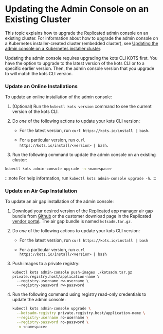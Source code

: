 # Updating the Admin Console on an Existing Cluster

This topic explains how to upgrade the Replicated admin console on an existing cluster.
For information about how to upgrade the admin console on a Kubernetes installer-created cluster (embedded cluster), see [Updating the admin console on a Kubernetes installer cluster](updating-embedded-cluster).

Updating the admin console requires upgrading the kots CLI KOTS first. You have the option to upgrade to the latest version of the kots CLI or to a specific earlier version. Then, the admin console version that you upgrade to will match the kots CLI version.

### Update an Online Installations

To update an online installation of the admin console:

1. (Optional) Run the `kubectl kots version` command to see the current version of the kots CLI.

1. Do _one_ of the following actions to update your kots CLI version:

    - For the latest version, run `curl https://kots.io/install | bash`.

    - For a particular version, run `curl https://kots.io/install/<version> | bash`.

1. Run the following command to update the admin console on an existing cluster:

  ```bash
  kubectl kots admin-console upgrade -n <namespace>
  ```

  :::note
  For help information, run `kubectl kots admin-console upgrade -h`.
  :::

### Update an Air Gap Installation

To update an air gap installation of the admin console:

1. Download your desired version of the Replicated app manager air gap bundle from [Github](https://github.com/replicatedhq/kots/releases) or the customer download page in the Replicated [vendor portal](https://vendor.replicated.com). The air gap bundle is named `kotsadm.tar.gz`.

1. Do _one_ of the following actions to update your kots CLI version:

    - For the latest version, run `curl https://kots.io/install | bash`

    - For a particular version, run `curl https://kots.io/install/<version> | bash`

1. Push images to a private registry:

    ```shell
    kubectl kots admin-console push-images ./kotsadm.tar.gz private.registry.host/application-name \
      --registry-username rw-username \
      --registry-password rw-password
    ```

1. Run the following command using registry read-only credentials to update the admin console:

    ```bash
    kubectl kots admin-console upgrade \
      --kotsadm-registry private.registry.host/application-name \
      --registry-username ro-username \
      --registry-password ro-password \
      -n <namespace>
    ```

